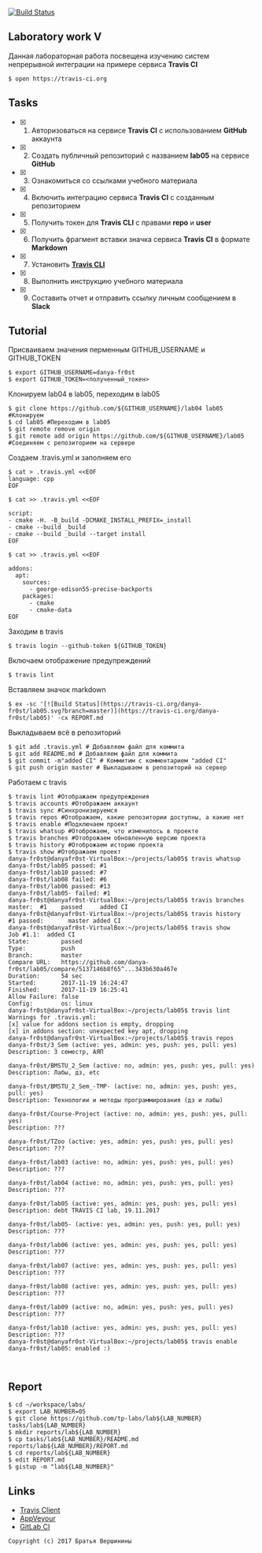 [![Build Status](https://travis-ci.org/YAKOVLENKO/lab05.svg?branch=master)](https://travis-ci.org/YAKOVLENKO/lab05)
## Laboratory work V

Данная лабораторная работа посвещена изучению систем непрерывной интеграции на примере сервиса **Travis CI**

```ShellSession
$ open https://travis-ci.org
```

## Tasks

- [X] 1. Авторизоваться на сервисе **Travis CI** с использованием **GitHub** аккаунта
- [X] 2. Создать публичный репозиторий с названием **lab05** на сервисе **GitHub**
- [X] 3. Ознакомиться со ссылками учебного материала
- [X] 4. Включить интеграцию сервиса **Travis CI** с созданным репозиторием
- [X] 5. Получить токен для **Travis CLI** с правами **repo** и **user**
- [X] 6. Получить фрагмент вставки значка сервиса **Travis CI** в формате **Markdown**
- [X] 7. Установить [**Travis CLI**](https://github.com/travis-ci/travis.rb#installation)
- [X] 8. Выполнить инструкцию учебного материала
- [X] 9. Составить отчет и отправить ссылку личным сообщением в **Slack**

## Tutorial
Присваиваем значения перменным GITHUB_USERNAME и GITHUB_TOKEN
```ShellSession
$ export GITHUB_USERNAME=danya-fr0st
$ export GITHUB_TOKEN=<полученный_токен>
```
Клонируем lab04 в lab05, переходим в lab05
```ShellSession
$ git clone https://github.com/${GITHUB_USERNAME}/lab04 lab05 #Клонируем
$ cd lab05 #Переходим в lab05
$ git remote remove origin 
$ git remote add origin https://github.com/${GITHUB_USERNAME}/lab05 #Соединяем с репозиторием на сервере
```
Создаем .travis.yml и заполняем его
```ShellSession
$ cat > .travis.yml <<EOF
language: cpp
EOF
```

```ShellSession
$ cat >> .travis.yml <<EOF

script:
- cmake -H. -B_build -DCMAKE_INSTALL_PREFIX=_install
- cmake --build _build
- cmake --build _build --target install
EOF
```

```ShellSession
$ cat >> .travis.yml <<EOF

addons:
  apt:
    sources:
      - george-edison55-precise-backports
    packages:
      - cmake
      - cmake-data
EOF
```
Заходим в travis
```ShellSession
$ travis login --github-token ${GITHUB_TOKEN}
```
Включаем отображение предупреждений
```ShellSession
$ travis lint
```
Вставляем значок markdown
```ShellSession
$ ex -sc '[![Build Status](https://travis-ci.org/danya-fr0st/lab05.svg?branch=master)](https://travis-ci.org/danya-fr0st/lab05)' -cx REPORT.md
```
Выкладываем всё в репозиторий  
```ShellSession
$ git add .travis.yml # Добавляем файл для коммита
$ git add README.md # Добавляем файл для коммита
$ git commit -m"added CI" # Коммитим с комментарием "added CI"
$ git push origin master # Выкладываем в репозиторий на сервер
```
Работаем с travis
```ShellSession
$ travis lint #Отображаем предупреждения
$ travis accounts #Отображаем аккаунт
$ travis sync #Синхронизируемся
$ travis repos #Отображаем, какие репозитории доступны, а какие нет
$ travis enable #Подключаем проект
$ travis whatsup #Отоброжаем, что изменилось в проекте
$ travis branches #Отоброжаем обновленную версию проекта
$ travis history #Отоброжаем историю проекта
$ travis show #Отображаем проект
danya-fr0st@danyafr0st-VirtualBox:~/projects/lab05$ travis whatsup
danya-fr0st/lab05 passed: #1
danya-fr0st/lab10 passed: #7
danya-fr0st/lab08 failed: #6
danya-fr0st/lab06 passed: #13
danya-fr0st/lab05- failed: #1
danya-fr0st@danyafr0st-VirtualBox:~/projects/lab05$ travis branches
master:  #1    passed     added CI
danya-fr0st@danyafr0st-VirtualBox:~/projects/lab05$ travis history
#1 passed:       master added CI
danya-fr0st@danyafr0st-VirtualBox:~/projects/lab05$ travis show
Job #1.1:  added CI
State:         passed
Type:          push
Branch:        master
Compare URL:   https://github.com/danya-fr0st/lab05/compare/5137146b8f65^...343b630a467e
Duration:      54 sec
Started:       2017-11-19 16:24:47
Finished:      2017-11-19 16:25:41
Allow Failure: false
Config:        os: linux
danya-fr0st@danyafr0st-VirtualBox:~/projects/lab05$ travis lint
Warnings for .travis.yml:
[x] value for addons section is empty, dropping
[x] in addons section: unexpected key apt, dropping
danya-fr0st@danyafr0st-VirtualBox:~/projects/lab05$ travis repos
danya-fr0st/3_Sem (active: yes, admin: yes, push: yes, pull: yes)
Description: 3 семестр, АЯП

danya-fr0st/BMSTU_2_Sem (active: no, admin: yes, push: yes, pull: yes)
Description: Лабы, дз, etc

danya-fr0st/BMSTU_2_Sem_-TMP- (active: no, admin: yes, push: yes, pull: yes)
Description: Технологии и методы программирования (дз и лабы)

danya-fr0st/Course-Project (active: no, admin: yes, push: yes, pull: yes)
Description: ???

danya-fr0st/TZoo (active: yes, admin: yes, push: yes, pull: yes)
Description: ???

danya-fr0st/lab03 (active: no, admin: yes, push: yes, pull: yes)
Description: ???

danya-fr0st/lab04 (active: no, admin: yes, push: yes, pull: yes)
Description: ???

danya-fr0st/lab05 (active: yes, admin: yes, push: yes, pull: yes)
Description: debt TRAVIS CI lab, 19.11.2017

danya-fr0st/lab05- (active: yes, admin: yes, push: yes, pull: yes)
Description: ???

danya-fr0st/lab06 (active: yes, admin: yes, push: yes, pull: yes)
Description: ???

danya-fr0st/lab07 (active: yes, admin: yes, push: yes, pull: yes)
Description: ???

danya-fr0st/lab08 (active: yes, admin: yes, push: yes, pull: yes)
Description: ???

danya-fr0st/lab09 (active: no, admin: yes, push: yes, pull: yes)
Description: ???

danya-fr0st/lab10 (active: yes, admin: yes, push: yes, pull: yes)
Description: ???
danya-fr0st@danyafr0st-VirtualBox:~/projects/lab05$ travis enable
danya-fr0st/lab05: enabled :)



```

## Report

```ShellSession
$ cd ~/workspace/labs/
$ export LAB_NUMBER=05
$ git clone https://github.com/tp-labs/lab${LAB_NUMBER} tasks/lab${LAB_NUMBER}
$ mkdir reports/lab${LAB_NUMBER}
$ cp tasks/lab${LAB_NUMBER}/README.md reports/lab${LAB_NUMBER}/REPORT.md
$ cd reports/lab${LAB_NUMBER}
$ edit REPORT.md
$ gistup -m "lab${LAB_NUMBER}"
```

## Links

- [Travis Client](https://github.com/travis-ci/travis.rb)
- [AppVeyour](https://www.appveyor.com/)
- [GitLab CI](https://about.gitlab.com/gitlab-ci/)

```
Copyright (c) 2017 Братья Вершинины
```
